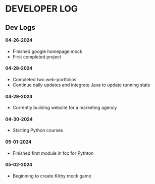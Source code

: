 # DEVELOPER LOG

## Dev Logs

#### 04-26-2024

 - Finished google homepage mock
 - First completed project

#### 04-28-2024 

 - Completed two web-portfolios
 - Continue daily updates and integrate Java to update running stats

#### 04-29-2024

 - Currently building website for a marketing agency

#### 04-30-2024

 - Starting Python courses 

#### 05-01-2024

 - Finished first module in fcc for Pythton

#### 05-02-2024

 - Beginning to create Kirby mock game
